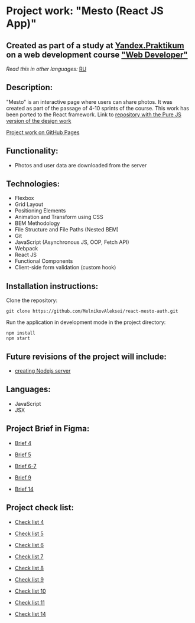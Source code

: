 # Project work: "Mesto (React JS App)"

## Created as part of a study at [Yandex.Praktikum](https://praktikum.yandex.com/) on a web development course ["Web Developer"](https://practicum.yandex.com/web/)

*Read this in other languages:* [RU](https://github.com/MelnikovAleksei/react-mesto-auth/blob/main/README.md)

## Description:

"Mesto" is an interactive page where users can share photos. It was created as part of the passage of 4-10 sprints of the course. This work has been ported to the React framework. Link to [repository with the Pure JS version of the design work](https://github.com/MelnikovAleksei/mesto)

[Project work on GitHub Pages](https://melnikovaleksei.github.io/react-mesto-auth)

## Functionality:

* Photos and user data are downloaded from the server

## Technologies:

* Flexbox
* Grid Layout
* Positioning Elements
* Animation and Transform using CSS
* BEM Methodology
* File Structure and File Paths (Nested BEM)
* Git
* JavaScript (Asynchronous JS, OOP, Fetch API)
* Webpack
* React JS
* Functional Components
* Client-side form validation (custom hook)

## Installation instructions:

Clone the repository:

`
git clone https://github.com/MelnikovAleksei/react-mesto-auth.git
`

Run the application in development mode in the project directory:

```
npm install
npm start
```

## Future revisions of the project will include:

* [creating Nodejs server](https://github.com/MelnikovAleksei/express-mesto)

## Languages:

* JavaScript
* JSX

## Project Brief in Figma:
* [Brief 4](https://www.figma.com/file/SLGf16iUspCIjC05qUi1dk/YP-project-4-mesto)
* [Brief 5](https://www.figma.com/file/n0Ho0JWLOCYiVkrboLTVJo/sprint-5-mesto)
* [Brief 6-7](https://www.figma.com/file/qk3Axq4MZryPzGFfCnUnrP/sprint-6-mesto)
* [Brief 9](https://www.figma.com/file/hhhIavVTeuilfPPZ6sbifl/JavaScript.-Sprint-9)

* [Brief 14](https://www.figma.com/file/5H3gsn5lIGPwzBPby9jAOo/Sprint-14-(RU)?node-id=0%3A1)

## Project check list:

* [Check list 4](https://code.s3.yandex.net/web-developer/checklists/new-program/checklist-4/index.html)
* [Check list 5](https://code.s3.yandex.net/web-developer/checklists/new-program/checklist-5/index.html)
* [Check list 6](https://code.s3.yandex.net/web-developer/checklists/new-program/checklist-6/index.html)
* [Check list 7](https://code.s3.yandex.net/web-developer/checklists/new-program/checklist-7/index.html)
* [Check list 8](https://code.s3.yandex.net/web-developer/checklists/new-program/checklist-8/index.html)
* [Check list 9](https://code.s3.yandex.net/web-developer/checklists/new-program/checklist-9/index.html)
* [Check list 10](https://code.s3.yandex.net/web-developer/checklists/new-program/checklist-10/index.html)
* [Check list 11](https://code.s3.yandex.net/web-developer/checklists/new-program/checklist-11/index.html)


* [Check list 14](https://code.s3.yandex.net/web-developer/checklists/new-program/checklist-14/index.html)
